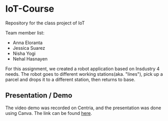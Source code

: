 # IoT-Course
Repository for the class project of IoT 

Team member list:
- Anna Eloranta
- Jessica Suarez
- Nisha Yogi
- Nehal Hasnayen

For this assignment, we created a robot application based on Insdustry 4 needs. The robot goes to different working stations(aka. "lines"), pick up a parcel and drops it to a different station, then returns to base. 

## Presentation / Demo

The video demo was recorded on Centria, and the presentation was done using Canva. The link can be found [here](https://www.canva.com/design/DAGDRFvCfM0/Vw_HUs1QMABrgZWZ3RHAHA/edit).
